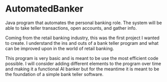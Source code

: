 # AutomatedBanker

Java program that automates the personal banking role. The system will be able to take teller transactions, open accounts, and gather info. 

Coming from the retail banking industry, this was the first project I wanted to create. I understand the ins and outs of a bank teller program and what can be improved upon in the world of retail banking.

This program is very basic and is meant to be use the most efficient code possible. I will consider adding different elements to the program over time and making it a functional AI banker but for the meantime it is meant to be the foundation of a simple bank teller software. 

